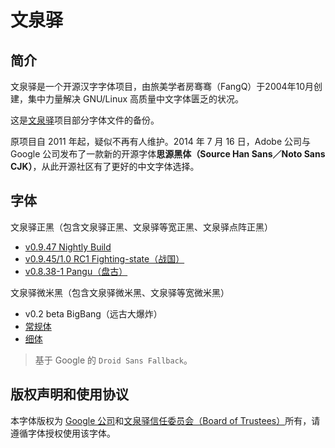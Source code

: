 # 文泉驿

## 简介
文泉驿是一个开源汉字字体项目，由旅美学者房骞骞（FangQ）于2004年10月创建，集中力量解决 GNU/Linux 高质量中文字体匮乏的状况。

这是[文泉驿](https://sourceforge.net/projects/wqy/)项目部分字体文件的备份。

原项目自 2011 年起，疑似不再有人维护。2014 年 7 月 16 日，Adobe 公司与 Google 公司发布了一款新的开源字体**思源黑体（Source Han Sans／Noto Sans CJK）**，从此开源社区有了更好的中文字体选择。

## 字体
文泉驿正黑（包含文泉驿正黑、文泉驿等宽正黑、文泉驿点阵正黑）
- [v0.9.47 Nightly Build](fonts/wqy-zenhei-0.9.47.ttc)
- [v0.9.45/1.0 RC1 Fighting-state（战国）](fonts/wqy-zenhei-0.9.45.ttc)
- [v0.8.38-1 Pangu（盘古）](fonts/wqy-zenhei-0.8.38-1.ttc)

文泉驿微米黑（包含文泉驿微米黑、文泉驿等宽微米黑）
- v0.2 beta BigBang（远古大爆炸）
 - [常规体](fonts/wqy-microhei-0.2.0-beta.ttc)
 - [细体](fonts/wqy-microhei-lite-0.2.0-beta.ttc)

> 基于 Google 的 `Droid Sans Fallback`。

## 版权声明和使用协议
本字体版权为 [Google 公司](https://www.google.com/intl/en/contact/)和[文泉驿信任委员会（Board of Trustees）](http://wenq.org/wqy2/index.cgi?CopyrightPolicy)所有，请遵循字体授权使用该字体。

